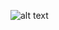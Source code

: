 ![alt text]([http://url/to/img.png](https://www.google.com/url?sa=i&url=https%3A%2F%2Ffr.vecteezy.com%2Fpng-gratuit%2Fc%25C3%25B4ne&psig=AOvVaw0aAStCgoq8KyKz3D3avgjs&ust=1742044485630000&source=images&cd=vfe&opi=89978449&ved=0CBQQjRxqFwoTCIik28nTiYwDFQAAAAAdAAAAABAg))

